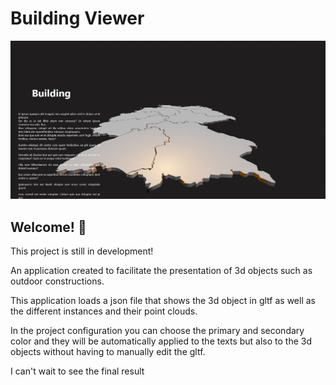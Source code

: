 # Building Viewer

![Design preview](./design/screen.jpg)

## Welcome! 👋

This project is still in development!

An application created to facilitate the presentation of 3d objects such as outdoor constructions.

This application loads a json file that shows the 3d object in gltf as well as the different instances and their point clouds.

In the project configuration you can choose the primary and secondary color and they will be automatically applied to the texts but also to the 3d objects without having to manually edit the gltf.

I can't wait to see the final result